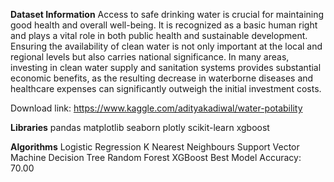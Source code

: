 **Dataset Information**
Access to safe drinking water is crucial for maintaining good health and overall well-being. It is recognized as a basic human right and plays a vital role in both public health and sustainable development. Ensuring the availability of clean water is not only important at the local and regional levels but also carries national significance. In many areas, investing in clean water supply and sanitation systems provides substantial economic benefits, as the resulting decrease in waterborne diseases and healthcare expenses can significantly outweigh the initial investment costs.

Download link: https://www.kaggle.com/adityakadiwal/water-potability

**Libraries**
pandas
matplotlib
seaborn
plotly
scikit-learn
xgboost

**Algorithms**
Logistic Regression
K Nearest Neighbours
Support Vector Machine
Decision Tree
Random Forest
XGBoost
Best Model Accuracy: 70.00
